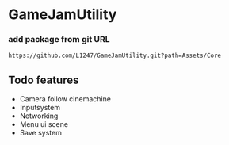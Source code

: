 # GameJamUtility
### add package from git URL
```
https://github.com/L1247/GameJamUtility.git?path=Assets/Core
```

## Todo features
* Camera follow cinemachine 
* Inputsystem
* Networking
* Menu ui scene
* Save system
